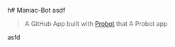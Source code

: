 h# Maniac-Bot
asdf
> A GitHub App built with [Probot](https://github.com/probot/probot) that A Probot app

asfd
